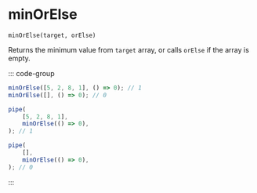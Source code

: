 # minOrElse

`minOrElse(target, orElse)`

Returns the minimum value from `target` array, or calls `orElse` if the array is empty.

::: code-group

```ts [data-first]
minOrElse([5, 2, 8, 1], () => 0); // 1
minOrElse([], () => 0); // 0
```

```ts [data-last]
pipe(
    [5, 2, 8, 1],
    minOrElse(() => 0),
); // 1

pipe(
    [],
    minOrElse(() => 0),
); // 0
```

:::
